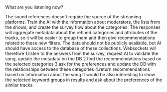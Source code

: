 What are you listening now?

The sound references doesn't require the source of the streaming platforms. Train the AI with the information about moderators, the lists from the shows, and create the survey flow about the categories. The responses will aggregate metadata about the refined categories and attributes of the tracks, so it will be easier to group them and then give recommendations related to these new filters.
The data should not be publicly available, but AI should have access to the database of these collections.
Websockets will therefore
1.listen to the answers from the survey, request AI to validate the song, update the metadata on the DB
2 find the recommendations based on the selected categories
3.ask for the preferences and update the DB with the relationships between these categories
4.return recommendations based on information about the song
It would be also interesting to show the selected keyword groups in results and ask about the preferences of the similar tracks.